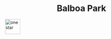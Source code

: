 <html>
<head>
    <title>Text alignment</title>
</head>
<body>
    <h1 align="center">Balboa Park</h1>
</body>

<body>

<p>
<a href="onestar.html">
<img border="0" alt="onestar" src="star1.jpg" width="50" height="50">
</a>
</p>

</body>
</html>
